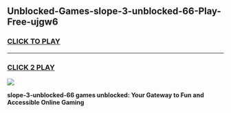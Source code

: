 
## Unblocked-Games-slope-3-unblocked-66-Play-Free-ujgw6
<h3>
<a href="https://premium76.site?title=slope-3-unblocked-66&ref=20M">CLICK TO PLAY</a></h3>
<hr>

<h3>
<a href="https://premium76.site?title=slope-3-unblocked-66&ref=20M">CLICK 2 PLAY</a>
  
</h3>

<a href="https://premium76.site?title=slope-3-unblocked-66&ref=19M"><img src="https://clearcache.store/games.png"></a>


**slope-3-unblocked-66 games unblocked: Your Gateway to Fun and Accessible Online Gaming**

